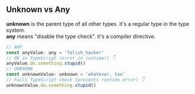 ## Unknown vs Any
**unknown** is the parent type of all other types. it's a regular type in the type system. <br/>
**any** means "disable the type check". it's a compiler directive.
```js
// ANY
const anyValue: any = 'folish_hacker'
// OK in TypeScript (error in runtime!) 👇
anyValue.do.something.stupid() 
// UNKNOWN
const unknownValue: unknown = 'whatever, too'
// Fails TypeScript check (prevents runtime error) 👇
unknownValue.do.something.stupid()
```
